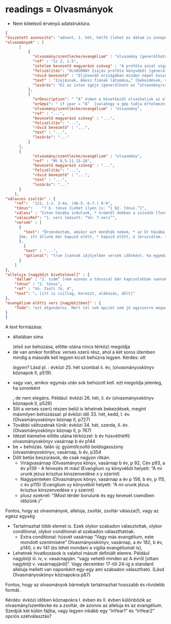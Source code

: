 # readings = Olvasmányok 

- Nem kötelező érvényű adatstruktúra. 

```json
{ 
"összetett azonosító": "advent, 1. hét, hétfő [lehet ez dátum is ünnepek esetén, meg sok minden]",
"olvasmányok" : [ 
      [ 
          {
            "olvasmány/szentlecke/evangélium" : "olvasmány [generálható a “ref”-ből]",
            "ref" : "Iz 2, 1-5",
            "intelem bevezető magyarázó szöveg" : "A próféta azzal vigasztalta a népet …. [sortörés lehetséges]",
            "felszólítás": "OLVASMÁNY Izajás próféta könyvéből [generálható a “ref”-ből]",
            "rövid bevezető" : "Eljövendő országában minden népet összegyűjt az Úr",
            "text" : "Izajásnak, Ámosz fiának látomása…” [bekezdések, versek, dőlt, kiemelt]",
            "lezárás": "Ez az isten igéje [generálható az “olvasmány/szentlecke/evangélium”-ból]"
          },
          {
            "orDescription": " “A” évben a következőt olvashatjuk az előbbi olvasmány helyett:",
            "orGépi": " if year = “A”  [valahogy a gép tudja értelmezni ezt az opciósságot]",
            "olvasmány/szentlecke/evangélium" : "olvasmány",
            "ref" : "...",
            "bevezető magyarázó szöveg" : "...",
            "felszólítás": "...",
            "rövid bevezető" : "...",
            "text" : "...",
            "lezárás": "..."
          } 
      ],
      { 
            "olvasmány/szentlecke/evangélium" : "olvasmány",
            "ref" : "Mt 8,5-11.15-18",
            "bevezető magyarázó szöveg" : "...",
            "felszólítás": "...",
            "rövid bevezető" : "...",
            "text" : "...",
            "lezárás": "..."	
      }
	],
"válaszos zsoltár" : {
    "ref": 	"121, 1-2. 3-4a. (4b-5. 6-7.) 8-9",
    "tónus":	"7 b. tónus [Lehet ilyen is: “1 D2. tónus.”]",
    "válasz" : "Isten házába indulunk, * örömtől dobban a szívünk [fontos az aláhúzás, csillag, kereszt, esetleg dőlt betű. Az énekléshez adnak útmutatót]",
    "válaszRef": "1. vers [másutt: “Vö: 7.vers”",
    "versek" : [ 
      {
      	"text": "Örvendeztem, amikor azt mondták nekem, * az Úr házába megyünk. \n
      Íme, itt állunk már kapuid előtt, * kapuid előtt, ó Jeruzsálem. [azaz aláhúzott, dőlt, csillag, kereszt, új sor (akár több is)"  
      }, 
  		{
      	"text" : "...",
      	"optional": "true [vannak zájójelben versek időnként. ha egymás után több, azt egybe kell venni]"
      }
    ]
},
"alleluja [nagyböjt kivételével]" : {
    "dallam" : "2. szám” [nem azonos a tónussal bár kapcsolatban vannak]",
    "tónus" : "2. tónus", 
    "ref" : "Vö. Zsolt 7ö, 4",
    "text": "… [itt is csillag, kereszt, aláhúzás, dőlt]"
},
"evangélium előtti vers [nagyböjtben]" : {
	"Todo": "ezt átgondolni. Mert túl sok opciót sem jó egyszerre megadni. Lásd: Olvasmányoskönyv köznapokra I, p148" 
}
}
```

A text formázása:

- általában sima <p></p> (első sor behúzása, előtte-utána nincs térköz) megoldja
- de van amikor fordítva: verses szerű rész, ahol a két soros ütemben mindig a második kell legyen kicsit behúzva legyen. Kérdés: *ott <p class="poem"> legyen?*
  Lásd pl. : évközi 25. hét szombat ii. év, (olvasmányoskönyv köznapok II, p519).
- vagy van, amikor egymás után sok behúzott kell. ezt megoldja jelenleg, ha soronként <p></p>, de nem elegáns. Például: évközi 26. hét, ii. év (olvasmányoskönyv köznapok II, p526)
- Sőt a verses szerű részen belül is lehetnek bekezdések, megint másmilyen behúzással: pl évközi idő 33. hét, kedd, I. év. (Olvasmányoskönyv köznap II, p727)
- További változatnak tűnik: évközi 34. hét, szerda, II. év. (Olvasmányoskönyv köznap II, p 767)
- Idézet kiemelve előtte utána térközzel: b év húsvéthétfő olvasmányoskönyv vasárnap b év p144
- be + behúzás. talán új: gyümölcsoltó boldogasszony (olvasmányoskönyv, vasárnap, b év, p354
- Dőlt betűs beszúrások, de csak nagyon ritkán.
  - Virágvasárnap (Olvasmányos könyv, vasárnap b év, p 92, Cév p93, a év p139 - A felvezés itt más! (Evanglium xy könyvéből helyett: “A mi urunk jézus krisztus kínszenvedése x y szerint)
  - Nagypénteken (Olvasmányos könyv, vasárnap a év p 156, b év, p 115, c év p115) (Evanglium xy könyvéből helyett: “A mi urunk jézus krisztus kínszenvedése x y szerint)
  - plusz ezeknél: “(Most térder borulunk és egy keveset csendben időzünk.)”



Fontos, hogy az olvasmányok, alleluja, zsoltár, zsoltár válasza(!), vagy az egész egység

- Tartalmazhat több elemet is. Ezek olykor szabadon választottak, olykor conditional, olykor conditional-al szabadon választhatóak.
  - Extra conditional: húsvét vasárnap “Vagy más evangélium, este mondott szentmisére” Olvasmányoskönyv, vasárnap, a év 182, b év, p140, c év 141 (és lehet mondani a vigília evangéliumát is), 
- Lehetnek hivatkozások is valahol másutt definiált elemre. Például nagyböjt iii. iv, v. vasárnapján: “vagy vehető minden az A évről [ottani nagyböjt v. vasárnapjáról]”. Vagy december 17-től 24-ig a standard alleluja mellett van naponként egy-egy ami szabadon választható. (Lásd Olvasmányoskönyv köznapokra p87)

Fontos, hogy az olvasmányok bármelyik tartalmazhat hosszabb és rövidebb formát.

Kérdés: évközi időben köznapokra I. évben és II. évben különbözik az olvasmány/szentlecke és a zsoltár, de azonos az alleluja és az evangélium. Szedjük két külön fájlba, vagy legyen inkább egy “inYear1” és “inYear2” opciós szétválasztás?